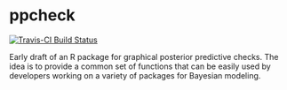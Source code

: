 # ppcheck

[![Travis-CI Build Status](https://travis-ci.org/jgabry/ppcheck.svg?branch=master)](https://travis-ci.org/jgabry/ppcheck)

Early draft of an R package for graphical posterior predictive checks. The idea is to provide a common set of functions that can be easily used by developers working on a variety of packages for Bayesian modeling. 
